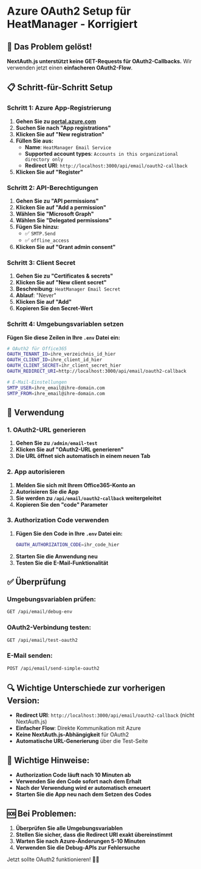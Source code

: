 # Azure OAuth2 Setup für HeatManager - Korrigiert

## 🔧 **Das Problem gelöst!**

**NextAuth.js unterstützt keine GET-Requests für OAuth2-Callbacks.** Wir verwenden jetzt einen **einfacheren OAuth2-Flow**.

## 📋 **Schritt-für-Schritt Setup**

### **Schritt 1: Azure App-Registrierung**

1. **Gehen Sie zu [portal.azure.com](https://portal.azure.com)**
2. **Suchen Sie nach "App registrations"**
3. **Klicken Sie auf "New registration"**
4. **Füllen Sie aus:**
   - **Name**: `HeatManager Email Service`
   - **Supported account types**: `Accounts in this organizational directory only`
   - **Redirect URI**: `http://localhost:3000/api/email/oauth2-callback`
5. **Klicken Sie auf "Register"**

### **Schritt 2: API-Berechtigungen**

1. **Gehen Sie zu "API permissions"**
2. **Klicken Sie auf "Add a permission"**
3. **Wählen Sie "Microsoft Graph"**
4. **Wählen Sie "Delegated permissions"**
5. **Fügen Sie hinzu:**
   - ✅ `SMTP.Send`
   - ✅ `offline_access`
6. **Klicken Sie auf "Grant admin consent"**

### **Schritt 3: Client Secret**

1. **Gehen Sie zu "Certificates & secrets"**
2. **Klicken Sie auf "New client secret"**
3. **Beschreibung**: `HeatManager Email Secret`
4. **Ablauf**: "Never"
5. **Klicken Sie auf "Add"**
6. **Kopieren Sie den Secret-Wert**

### **Schritt 4: Umgebungsvariablen setzen**

**Fügen Sie diese Zeilen in Ihre `.env` Datei ein:**

```bash
# OAuth2 für Office365
OAUTH_TENANT_ID=ihre_verzeichnis_id_hier
OAUTH_CLIENT_ID=ihre_client_id_hier
OAUTH_CLIENT_SECRET=ihr_client_secret_hier
OAUTH_REDIRECT_URI=http://localhost:3000/api/email/oauth2-callback

# E-Mail-Einstellungen
SMTP_USER=ihre_email@ihre-domain.com
SMTP_FROM=ihre_email@ihre-domain.com
```

## 🚀 **Verwendung**

### **1. OAuth2-URL generieren**
1. **Gehen Sie zu `/admin/email-test`**
2. **Klicken Sie auf "OAuth2-URL generieren"**
3. **Die URL öffnet sich automatisch in einem neuen Tab**

### **2. App autorisieren**
1. **Melden Sie sich mit Ihrem Office365-Konto an**
2. **Autorisieren Sie die App**
3. **Sie werden zu `/api/email/oauth2-callback` weitergeleitet**
4. **Kopieren Sie den "code" Parameter**

### **3. Authorization Code verwenden**
1. **Fügen Sie den Code in Ihre `.env` Datei ein:**
   ```bash
   OAUTH_AUTHORIZATION_CODE=ihr_code_hier
   ```
2. **Starten Sie die Anwendung neu**
3. **Testen Sie die E-Mail-Funktionalität**

## ✅ **Überprüfung**

### **Umgebungsvariablen prüfen:**
```bash
GET /api/email/debug-env
```

### **OAuth2-Verbindung testen:**
```bash
GET /api/email/test-oauth2
```

### **E-Mail senden:**
```bash
POST /api/email/send-simple-oauth2
```

## 🔍 **Wichtige Unterschiede zur vorherigen Version:**

- **Redirect URI**: `http://localhost:3000/api/email/oauth2-callback` (nicht NextAuth.js)
- **Einfacher Flow**: Direkte Kommunikation mit Azure
- **Keine NextAuth.js-Abhängigkeit** für OAuth2
- **Automatische URL-Generierung** über die Test-Seite

## 🚨 **Wichtige Hinweise:**

- **Authorization Code läuft nach 10 Minuten ab**
- **Verwenden Sie den Code sofort nach dem Erhalt**
- **Nach der Verwendung wird er automatisch erneuert**
- **Starten Sie die App neu nach dem Setzen des Codes**

## 🆘 **Bei Problemen:**

1. **Überprüfen Sie alle Umgebungsvariablen**
2. **Stellen Sie sicher, dass die Redirect URI exakt übereinstimmt**
3. **Warten Sie nach Azure-Änderungen 5-10 Minuten**
4. **Verwenden Sie die Debug-APIs zur Fehlersuche**

Jetzt sollte OAuth2 funktionieren! 🎯✨
